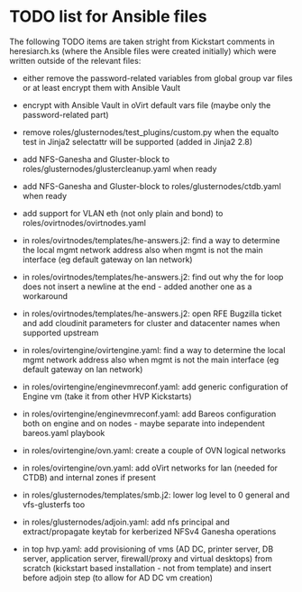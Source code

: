 # TODO list for Ansible files

The following TODO items are taken stright from Kickstart comments in heresiarch.ks (where the Ansible files were created initially) which were written outside of the relevant files:

* either remove the password-related variables from global group var files or at least encrypt them with Ansible Vault

* encrypt with Ansible Vault in oVirt default vars file (maybe only the password-related part)

* remove roles/glusternodes/test_plugins/custom.py when the equalto test in Jinja2 selectattr will be supported (added in Jinja2 2.8)

* add NFS-Ganesha and Gluster-block to roles/glusternodes/glustercleanup.yaml when ready

* add NFS-Ganesha and Gluster-block to roles/glusternodes/ctdb.yaml when ready

* add support for VLAN eth (not only plain and bond) to roles/ovirtnodes/ovirtnodes.yaml

* in roles/ovirtnodes/templates/he-answers.j2: find a way to determine the local mgmt network address also when mgmt is not the main interface (eg default gateway on lan network)

* in roles/ovirtnodes/templates/he-answers.j2: find out why the for loop does not insert a newline at the end - added another one as a workaround

* in roles/ovirtnodes/templates/he-answers.j2: open RFE Bugzilla ticket and add cloudinit parameters for cluster and datacenter names when supported upstream

* in roles/ovirtengine/ovirtengine.yaml: find a way to determine the local mgmt network address also when mgmt is not the main interface (eg default gateway on lan network)

* in roles/ovirtengine/enginevmreconf.yaml: add generic configuration of Engine vm (take it from other HVP Kickstarts)

* in roles/ovirtengine/enginevmreconf.yaml: add Bareos configuration both on engine and on nodes - maybe separate into independent bareos.yaml playbook

* in roles/ovirtengine/ovn.yaml: create a couple of OVN logical networks

* in roles/ovirtengine/ovn.yaml: add oVirt networks for lan (needed for CTDB) and internal zones if present

* in roles/glusternodes/templates/smb.j2: lower log level to 0 general and vfs-glusterfs too

* in roles/glusternodes/adjoin.yaml: add nfs principal and extract/propagate keytab for kerberized NFSv4 Ganesha operations

* in top hvp.yaml: add provisioning of vms (AD DC, printer server, DB server, application server, firewall/proxy and virtual desktops) from scratch (kickstart based installation - not from template) and insert before adjoin step (to allow for AD DC vm creation)


